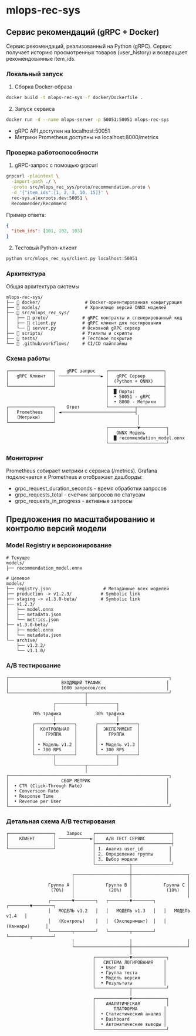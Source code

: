 # mlops-reс-sys

## Сервис рекомендаций (gRPC + Docker)
Cервис рекомендаций, реализованный на Python (gRPC).
Сервис получает историю просмотренных товаров (user_history) и возвращает рекомендованные item_ids.

### Локальный запуск

1. Сборка Docker-образа

```bash
docker build -t mlops-rec-sys -f docker/Dockerfile .
```

2. Запуск сервиса
```bash
docker run -d --name mlops-server -p 50051:50051 mlops-rec-sys
```

- gRPC API доступен на localhost:50051
- Метрики Prometheus доступны на localhost:8000/metrics

### Проверка работоспособности

1. gRPC-запрос с помощью grpcurl

```bash
grpcurl -plaintext \
  -import-path ./ \
  -proto src/mlops_rec_sys/proto/recommendation.proto \
  -d '{"item_ids":[1, 2, 3, 10, 15]}' \
  rec-sys.alexroots.dev:50051 \
  Recommender/Recommend
```

Пример ответа:

```json
{
  "item_ids": [101, 102, 103]
}

```

2. Тестовый Python-клиент

```bash
python src/mlops_rec_sys/client.py localhost:50051
```

### Архитектура
Общая архитектура системы

```text
mlops-rec-sys/
├── 📁 docker/                 # Docker-ориентированная конфигурация
├── 📁 models/                 # Хранилище версий ONNX моделей
├── 📁 src/mlops_rec_sys/
│   ├── 📁 proto/             # gRPC контракты и сгенерированный код
│   ├── 🔧 client.py          # gRPC клиент для тестирования
│   └── 🚀 server.py          # Основной gRPC сервер
├── 📁 scripts/               # Утилиты и скрипты
├── 📁 tests/                 # Тестовое покрытие
└── 📁 .github/workflows/     # CI/CD пайплайны
```

### Схема работы

```text
┌─────────────────┐    gRPC запрос    ┌─────────────────────┐
│   gRPC Клиент   │ ────────────────► │   gRPC Сервер       │
│                 │                   │  (Python + ONNX)    │
└─────────────────┘                   ├─────────────────────┤
                                      │  █ Порты:           │
                                      │  • 50051 - gRPC     │
                                      │  • 8000 - Метрики   │
┌─────────────────┐    Ответ          └──────────┬──────────┘
│   Prometheus    │ ◄────────────────────────────┤
│   (Метрики)     │                               │
└─────────────────┘                               │
                                      ┌───────────▼──────────┐
                                      │   ONNX Модель        │
                                      │  █ recommendation_model.onnx
                                      └──────────────────────┘
```

### Мониторинг

Prometheus собирает метрики с сервиса (/metrics).
Grafana подключается к Prometheus и отображает дашборды:

- grpc_request_duration_seconds - время обработки запросов
- grpc_requests_total - счетчик запросов по статусам
- grpc_requests_in_progress - активные запросы

## Предложения по масштабированию и контролю версий модели

### Model Registry и версионирование

```text
# Текущее
models/
├── recommendation_model.onnx

# Целевое
models/
├── registry.json                    # Метаданные всех моделей
├── production -> v1.2.3/           # Symbolic link
├── staging -> v1.3.0-beta/         # Symbolic link
├── v1.2.3/
│   ├── model.onnx
│   ├── metadata.json
│   └── metrics.json
├── v1.3.0-beta/
│   ├── model.onnx
│   └── metadata.json
└── archive/
    ├── v1.2.2/
    └── v1.1.0/
```

### A/B тестирование

```text
┌─────────────────────────────────────────────────────────────┐
│                    ВХОДЯЩИЙ ТРАФИК                         │
│                    1000 запросов/сек                       │
└─────────────────────────────┬───────────────────────────────┘
                              │
                  ┌───────────┼───────────┐
                  │                       │
          70% трафика             30% трафика
                  │                       │
          ┌───────▼───────┐       ┌───────▼───────┐
          │  КОНТРОЛЬНАЯ  │       │  ЭКСПЕРИМЕНТ  │
          │    ГРУППА     │       │    ГРУППА     │
          │               │       │               │
          │ • Модель v1.2 │       │ • Модель v1.3 │
          │ • 700 RPS     │       │ • 300 RPS     │
          └───────┬───────┘       └───────┬───────┘
                  │                       │
                  └───────────┬───────────┘
                              │
┌─────────────────────────────────────────────────────────────┐
│                    СБОР МЕТРИК                             │
│  • CTR (Click-Through Rate)                                │
│  • Conversion Rate                                         │
│  • Response Time                                           │
│  • Revenue per User                                        │
└─────────────────────────────────────────────────────────────┘
```

### Детальная схема A/B тестирования

```text
┌─────────────────┐    Запрос    ┌─────────────────────────────┐
│    КЛИЕНТ       │ ────────────►│    A/B ТЕСТ СЕРВИС          │
│                 │              ├─────────────────────────────┤
└─────────────────┘              │ 1. Анализ user_id          │
                                 │ 2. Определение группы      │
                                 │ 3. Выбор модели            │
                                 └─────────────┬───────────────┘
                                               │
                         ┌─────────────────────┼─────────────────────┐
                         │                     │                     │
                Группа A │            Группа B │            Группа C │
                 (70%)   │             (20%)   │             (10%)   │
                         │                     │                     │
                ┌────────▼────────┐   ┌────────▼────────┐   ┌────────▼────────┐
                │   МОДЕЛЬ v1.2   │   │   МОДЕЛЬ v1.3   │   │   МОДЕЛЬ v1.4   │
                │   (Контроль)    │   │  (Эксперимент)  │   │  (Каннари)      │
                └────────┬────────┘   └────────┬────────┘   └────────┬────────┘
                         │                     │                     │
                         └─────────────────────┼─────────────────────┘
                                               │
                                 ┌─────────────▼─────────────┐
                                 │   СИСТЕМА ЛОГИРОВАНИЯ    │
                                 │  • User ID               │
                                 │  • Группа теста          │
                                 │  • Модель версия         │
                                 │  • Результаты            │
                                 └─────────────┬─────────────┘
                                               │
                                 ┌─────────────▼─────────────┐
                                 │    АНАЛИТИЧЕСКАЯ          │
                                 │       ПЛАТФОРМА          │
                                 │  • Статистический анализ │
                                 │  • Dashboard             │
                                 │  • Автоматические выводы │
                                 └───────────────────────────┘
```